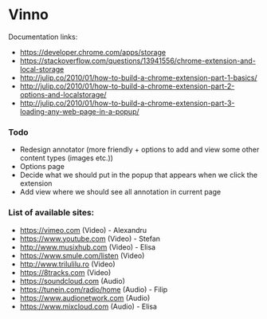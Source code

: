 # Vinno


Documentation links:
- https://developer.chrome.com/apps/storage
- https://stackoverflow.com/questions/13941556/chrome-extension-and-local-storage
- http://julip.co/2010/01/how-to-build-a-chrome-extension-part-1-basics/ 
- http://julip.co/2010/01/how-to-build-a-chrome-extension-part-2-options-and-localstorage/ 
- http://julip.co/2010/01/how-to-build-a-chrome-extension-part-3-loading-any-web-page-in-a-popup/ 

### Todo

- Redesign annotator (more friendly + options to add and view some other content types (images etc.))
- Options page
- Decide what we should put in the popup that appears when we click the extension
- Add view where we should see all annotation in current page

### List of available sites:
- https://vimeo.com (Video) - Alexandru
- https://www.youtube.com (Video) - Stefan
- http://www.musixhub.com (Video) - Elisa
- https://www.smule.com/listen (Video)
- http://www.trilulilu.ro (Video)
- https://8tracks.com (Video)
- https://soundcloud.com (Audio) 
- https://tunein.com/radio/home (Audio) - Filip
- https://www.audionetwork.com (Audio)
- https://www.mixcloud.com (Audio) - Elisa
 

